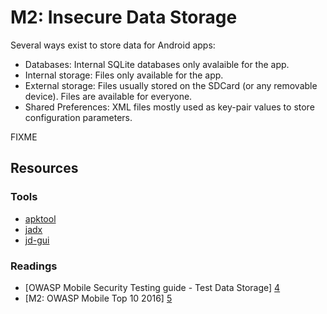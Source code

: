 M2: Insecure Data Storage
=========================
Several ways exist to store data for Android apps:
* Databases: Internal SQLite databases only avalaible for the app.
* Internal storage: Files only available for the app.
* External storage: Files usually stored on the SDCard (or any removable device). Files are available for everyone.
* Shared Preferences: XML files mostly used as key-pair values to store configuration parameters.

FIXME

## Resources

### Tools

* [apktool][1]
* [jadx][2]
* [jd-gui][3]


### Readings

* [OWASP Mobile Security Testing guide - Test Data Storage] [4]
* [M2: OWASP Mobile Top 10 2016] [5]

[1]: https://github.com/skylot/jadx
[2]: http://jd.benow.ca/
[3]: https://ibotpeaches.github.io/Apktool/
[4]: https://github.com/OWASP/owasp-mstg/blob/master/Document/0x05d-Testing-Data-Storage.md
[5]: https://www.owasp.org/index.php/Mobile_Top_10_2016-M2-Insecure_Data_Storage
